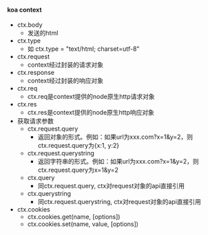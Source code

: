 #### koa context
* ctx.body
    * 发送的html
* ctx.type
    * 如 ctx.type = "text/html; charset=utf-8"
* ctx.request
    * context经过封装的请求对象
* ctx.response
    * context经过封装的响应对象
* ctx.req
    * ctx.req是context提供的node原生http请求对象
* ctx.res
    * ctx.res是context提供的node原生http响应对象
* 获取请求参数
    * ctx.request.query
        * 返回对象的形式。例如：如果url为xxx.com?x=1&y=2，则ctx.request.query为{x:1, y:2}
    * ctx.request.querystring
        * 返回字符串的形式。例如：如果url为xxx.com?x=1&y=2，则ctx.request.query为x=1&y=2
    * ctx.query
        * 同ctx.request.query, ctx对request对象的api直接引用
    * ctx.querystring
        * 同ctx.request.querystring, ctx对request对象的api直接引用
* ctx.cookies
    * ctx.cookies.get(name, [options]) 
    * ctx.cookies.set(name, value, [options]) 